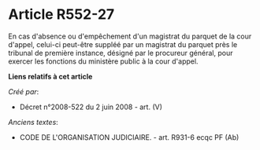 # Article R552-27

En cas d'absence ou d'empêchement d'un magistrat du parquet de la cour d'appel, celui-ci peut-être suppléé par un magistrat
du parquet près le tribunal de première instance, désigné par le procureur général, pour exercer les fonctions du ministère
public à la cour d'appel.

**Liens relatifs à cet article**

_Créé par_:

  - Décret n°2008-522 du 2 juin 2008 - art. (V)

_Anciens textes_:

  - CODE DE L'ORGANISATION JUDICIAIRE. - art. R931-6  ecqc PF (Ab)
